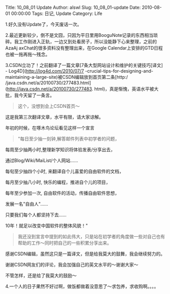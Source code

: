 Title: 10_08_01 Update
Author: alswl
Slug: 10_08_01-update
Date: 2010-08-01 00:00:00
Tags: 日记, Update
Category: Life

1.好久没有Update了，今天废话一次。

2.最近更新较少，倒不是文囧，只因为平日里用BooguNote记录的东西相当琐碎。我工作刚进入正轨，一边又到处看房子，所以没能静下心来整理，之前的AzaAj
axChat的很多资料没有整理出来，在Google Calendar上安排的GTD日程也被一拖再拖～残念。

3.CSDN立功了！之前翻译了一篇文章[7条大型网站设计和维护的关键技巧[译文] - Log4D](http://log4d.com/2010/07/7
-crucial-tips-for-designing-and-maintaining-a-large-site)被CSDN编辑放到首页第二条[http:/
/java.csdn.net/a/20100730/277483.html](http://java.csdn.net/a/20100730/277483.
html)，真是惭愧，英语水平被大批，我今天留了一条言。

> 这个，没想到会上CSDN首页～

这是我第三次翻译文章，水平有限，请大家谅解。

年初的时候，在啄木鸟论坛看见这样一个宣言

>

> "每日至少抽一刻钟,解答邮件列表中初学者的问题，

每周至少抽两小时,整理新学知识将体验发表/分享出去，

通过Blog/Wiki/MaiList/个人网站……

每旬至少抽四个小时, 来翻译自个儿喜爱的自由软件的文档，

每月至少抽八小时, 快乐的编程，推进自个儿的项目，

每年至少参加一次, 自由软件的活动，传播自由软件思想，

发展一名"自由人"……

只要我们每个人都坚持下去……

10年！就足以改变中国软件的整体风貌！"

>

> 我还没到宣言中提到的如此伟大，只是站在初学者的角度做一些对自己也有帮助的工作～同时把自己的一些积累分享出来。

感谢CSDN编辑，虽然这只是一篇译文，但是给我莫大的鼓舞，我会继续努力的。

谢谢CSDN网友们的评论，我会加强自己的英文水平的～谢谢大家～

不管怎样，还是给了我莫大的鼓励～

4.一个人的日子果然不好过啊，做饭都做着没意思了～求包养，求收购啊。。。。


